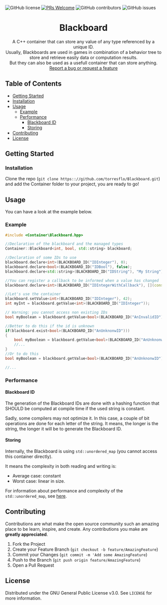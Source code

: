 ![GitHub license](https://img.shields.io/github/license/torresflo/Blackboard.svg)
[![PRs Welcome](https://img.shields.io/badge/PRs-welcome-brightgreen.svg)](http://makeapullrequest.com)
![GitHub contributors](https://img.shields.io/github/contributors/torresflo/Blackboard.svg)
![GitHub issues](https://img.shields.io/github/issues/torresflo/Blackboard.svg)

<p align="center">
  <h1 align="center">Blackboard</h3>

  <p align="center">
    A C++ container that can store any value of any type referenced by a unique ID.
    <br />
    Usually, Blackboards are used in games in combination of a behavior tree to store and retrieve easily data or computation results.       <br/>
    But they can also be used as a usefull container that can store anything.
    <br />
    <a href="https://github.com/torresflo/Blackboard/issues">Report a bug or request a feature</a>
  </p>
</p>

## Table of Contents

* [Getting Started](#getting-started)
 * [Installation](#installation)
* [Usage](#usage)
  * [Example](#example)
  * [Performance](#performance)
    * [Blackboard ID](#blackboard-id)
    * [Storing](#storing)
* [Contributing](#contributing)
* [License](#license)

## Getting Started

### Installation

Clone the repo (`git clone https:://github.com/torresflo/Blackboard.git`) and add the Container folder to your project, you are ready to go!

## Usage

You can have a look at the example below.

### Example

```cpp
#include <Container\Blackboard.hpp>

//Declaration of the blackboard and the managed types
Container::Blackboard<int, bool, std::string> blackboard;

//Declaration of some IDs to use
blackboard.declare<int>(BLACKBOARD_ID("IDInteger"), 0);
blackboard.declare<bool>(BLACKBOARD_ID("IDBool"), false);
blackboard.declare<std::string>(BLACKBOARD_ID("IDString"), "My String");

//You can register a callback to be informed when a value has changed
blackboard.declare<int>(BLACKBOARD_ID("IDIntegerWithCallback"), [](const int& currentValue, const int& newValue) { /* ... */ });

//Let's use the container
blackboard.setValue<int>(BLACKBOARD_ID("IDInteger"), 42);
int myInt = blackboard.getValue<int>(BLACKBOARD_ID("IDInteger"));

// Warning: you cannot access non existing IDs
bool myBoolean = blackboard.getValue<bool>(BLACKBOARD_ID("AnInvalidID")); //This will create an out_of_range exception.

//Better to do this if the id is unknown
if(blackboard.exist<bool>(BLACKBOARD_ID("AnUnknonwID")))
{
    bool myBoolean = blackboard.getValue<bool>(BLACKBOARD_ID("AnUnknonwID")); //Can access safely
    //...
}
//Or to do this
bool myBoolean = blackboard.getValue<bool>(BLACKBOARD_ID("AnUnknonwID"), false); //Will return the default value provided: false

//...
```

### Performance

#### Blackboard ID

The generation of the Blackboard IDs are done with a hashing function that SHOULD be computed at compile time if the used string is constant.

Sadly, some compilers may not optimize it. In this case, a couple of bit operations are done for each letter of the string. It means, the longer is the string, the longer it will be to generate the Blackboard ID.

#### Storing

Internally, the Blackboard is using `std::unordered_map` (you cannot access this container directly).

It means the complexity in both reading and writing is:
- Average case: constant
- Worst case: linear in size.

For information about performance and complexity of the `std::unordered_map`, see <a href="https://en.cppreference.com/w/cpp/container/unordered_map">here</a>.

## Contributing

Contributions are what make the open source community such an amazing place to be learn, inspire, and create. Any contributions you make are **greatly appreciated**.

1. Fork the Project
2. Create your Feature Branch (`git checkout -b feature/AmazingFeature`)
3. Commit your Changes (`git commit -m 'Add some AmazingFeature`)
4. Push to the Branch (`git push origin feature/AmazingFeature`)
5. Open a Pull Request

<!-- LICENSE -->
## License

Distributed under the GNU General Public License v3.0. See `LICENSE` for more information.
